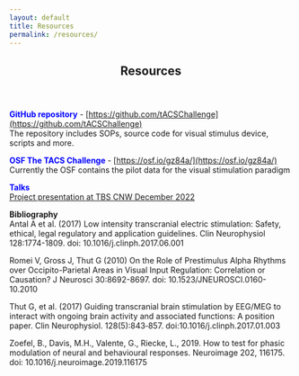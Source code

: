 ```yaml
---
layout: default
title: Resources
permalink: /resources/
---
```


<header>
<h2>Resources</h2>
</header>

<span style="color:blue"><b>GitHub repository</b></span> - [https://github.com/tACSChallenge](https://github.com/tACSChallenge)<br>
The repository includes SOPs, source code for visual stimulus device, scripts and more.


<span style="color:blue"><b>OSF The TACS Challenge</b></span> - [https://osf.io/gz84a/](https://osf.io/gz84a/)<br>
Currently the OSF contains the pilot data for the visual stimulation paradigm

<span style="color:blue"><b>Talks</b></span><br>
[Project presentation at TBS CNW December 2022](https://www.youtube.com/watch?v=alBflLKyZcA)


**Bibliography**<br>
Antal A et al. (2017) Low intensity transcranial electric stimulation: Safety, ethical, legal regulatory and application guidelines. Clin Neurophysiol 128:1774-1809. doi: 10.1016/j.clinph.2017.06.001<br>

Romei V, Gross J, Thut G (2010) On the Role of Prestimulus Alpha Rhythms over Occipito-Parietal Areas in Visual Input Regulation: Correlation or Causation? J Neurosci 30:8692-8697. doi: 10.1523/JNEUROSCI.0160-10.2010<br>

Thut G, et al. (2017) Guiding transcranial brain stimulation by EEG/MEG to interact with ongoing brain activity and associated functions: A position paper. Clin Neurophysiol. 128(5):843‐857. doi:10.1016/j.clinph.2017.01.003<br>

Zoefel, B., Davis, M.H., Valente, G., Riecke, L., 2019. How to test for phasic modulation of neural and behavioural responses. Neuroimage 202, 116175. doi: 10.1016/j.neuroimage.2019.116175
